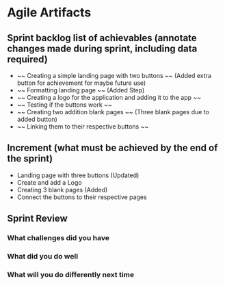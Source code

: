 # Agile Artifacts 

## Sprint backlog list of achievables (annotate changes made during sprint, including data required)
- ~~ Creating a simple landing page with two buttons ~~ (Added extra button for achievement for maybe future use)
- ~~ Formatting landing page ~~ (Added Step)
- ~~ Creating a logo for the application and adding it to the app ~~ 
- ~~ Testing if the buttons work ~~
- ~~ Creating two addition blank pages ~~ (Three blank pages due to added button)
- ~~ Linking them to their respective buttons ~~

## Increment (what must be achieved by the end of the sprint)
- Landing page with three buttons (Updated)
- Create and add a Logo 
- Creating 3 blank pages (Added)
- Connect the buttons to their respective pages

## Sprint Review 
### What challenges did you have

### What did you do well

### What will you do differently next time
